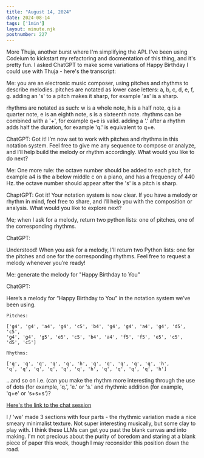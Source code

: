 ```yaml
---
title: "August 14, 2024"
date: 2024-08-14
tags: ['1min']
layout: minute.njk
postnumber: 227
---	
```


More Thuja, another burst where I'm simplifying the API. I've been using Codeium to kickstart my refactoring and docmentation of this thing, and it's pretty fun. I asked ChatGPT to make some variations of Happy Birthday I could use with Thuja - here's the transcript:

Me: you are an electronic music composer, using pitches and rhythms to describe melodies. 
pitches are notated as lower case letters: a, b, c, d, e, f, g. 
adding an 's' to a pitch makes it sharp, for example 'as' is a sharp.

rhythms are notated as such: w is a whole note, h is a half note, q is a quarter note, e is an eighth note, s is a sixteenth note.
rhythms can be combined with a '+', for example q+e is valid. 
adding a '.' after a rhythm adds half the duration, for example 'q.' is equivalent to q+e.


ChatGPT: Got it! I’m now set to work with pitches and rhythms in this notation system. Feel free to give me any sequence to compose or analyze, and I’ll help build the melody or rhythm accordingly. What would you like to do next?

Me: One more rule: the octave number should be added to each pitch, for example a4 is the a below middle c on a piano, and has a frequency of 440 Hz.  the octave number should appear after the 's' is a pitch is sharp.

ChaptGPT: Got it! Your notation system is now clear. If you have a melody or rhythm in mind, feel free to share, and I’ll help you with the composition or analysis. What would you like to explore next?

Me; when I ask for a melody, return two python lists: one of pitches, one of the corresponding rhythms. 

ChatGPT:

Understood! When you ask for a melody, I’ll return two Python lists: one for the pitches and one for the corresponding rhythms. Feel free to request a melody whenever you’re ready!

Me: generate the melody for "Happy Birthday to You"

ChatGPT:

Here’s a melody for “Happy Birthday to You” in the notation system we’ve been using.

```
Pitches:

['g4', 'g4', 'a4', 'g4', 'c5', 'b4', 'g4', 'g4', 'a4', 'g4', 'd5', 'c5', 
'g4', 'g4', 'g5', 'e5', 'c5', 'b4', 'a4', 'f5', 'f5', 'e5', 'c5', 'd5', 'c5']

Rhythms:

['q', 'q', 'q', 'q', 'q', 'h', 'q', 'q', 'q', 'q', 'q', 'h', 
'q', 'q', 'q', 'q', 'q', 'q', 'h', 'q', 'q', 'q', 'q', 'h']

 ```

 ...and so on i.e. (can you make the rhythm more interesting through the use of dots (for example, 'q.', 'e.' or 's.'  and rhythmic addition (for example, 'q+e' or 's+s+s')?


 [Here's the link to the chat session](https://chatgpt.com/share/3ee42a3e-0583-4b70-a0c2-1066ae8554ca)

 I / 'we' made 3 sections with four parts - the rhythmic variation made a nice smeary minimalist texture. Not super interesting musically, but some clay to play with. I think these LLMs can get you past the blank canvas and into making. I'm not precious about the purity of boredom and staring at a blank piece of paper this week, though I may reconsider this position down the road. 